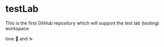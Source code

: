 testLab
=======

This is the first GitHub repository which will support the test lab (testing) workspace

love :pizza: and :coffee:
